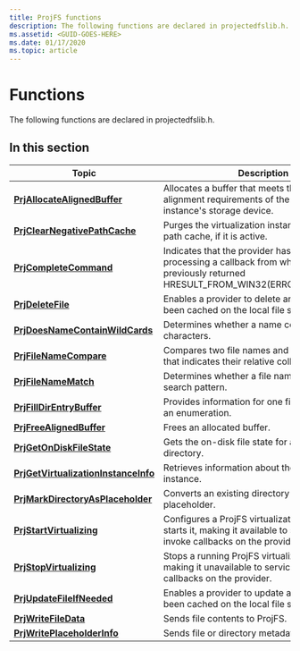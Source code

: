 ```yaml
---
title: ProjFS functions
description: The following functions are declared in projectedfslib.h.
ms.assetid: <GUID-GOES-HERE>
ms.date: 01/17/2020
ms.topic: article
---
```


# Functions

The following functions are declared in projectedfslib.h.

## In this section

| Topic | Description |
|-|-|
| [**PrjAllocateAlignedBuffer**](/windows/win32/api/projectedfslib/nf-projectedfslib-prjallocatealignedbuffer) | Allocates a buffer that meets the memory alignment requirements of the virtualization instance's storage device. |
| [**PrjClearNegativePathCache**](/windows/win32/api/projectedfslib/nf-projectedfslib-prjclearnegativepathcache) | Purges the virtualization instance's negative path cache, if it is active. |
| [**PrjCompleteCommand**](/windows/win32/api/projectedfslib/nf-projectedfslib-prjcompletecommand) | Indicates that the provider has completed processing a callback from which it had previously returned HRESULT_FROM_WIN32(ERROR_IO_PENDING). |
| [**PrjDeleteFile**](/windows/win32/api/projectedfslib/nf-projectedfslib-prjdeletefile) | Enables a provider to delete an item that has been cached on the local file system. |
| [**PrjDoesNameContainWildCards**](/windows/win32/api/projectedfslib/nf-projectedfslib-prjdoesnamecontainwildcards) | Determines whether a name contains wildcard characters. |
| [**PrjFileNameCompare**](/windows/win32/api/projectedfslib/nf-projectedfslib-prjfilenamecompare) | Compares two file names and returns a value that indicates their relative collation order. |
| [**PrjFileNameMatch**](/windows/win32/api/projectedfslib/nf-projectedfslib-prjfilenamematch) | Determines whether a file name matches a search pattern. |
| [**PrjFillDirEntryBuffer**](/windows/win32/api/projectedfslib/nf-projectedfslib-prjfilldirentrybuffer) | Provides information for one file or directory to an enumeration. |
| [**PrjFreeAlignedBuffer**](/windows/win32/api/projectedfslib/nf-projectedfslib-prjfreealignedbuffer) | Frees an allocated buffer. |
| [**PrjGetOnDiskFileState**](/windows/win32/api/projectedfslib/nf-projectedfslib-prjgetondiskfilestate) | Gets the on-disk file state for a file or directory. |
| [**PrjGetVirtualizationInstanceInfo**](/windows/win32/api/projectedfslib/nf-projectedfslib-prjgetvirtualizationinstanceinfo) | Retrieves information about the virtualization instance. |
| [**PrjMarkDirectoryAsPlaceholder**](/windows/win32/api/projectedfslib/nf-projectedfslib-prjmarkdirectoryasplaceholder) | Converts an existing directory to a directory placeholder. |
| [**PrjStartVirtualizing**](/windows/win32/api/projectedfslib/nf-projectedfslib-prjstartvirtualizing) | Configures a ProjFS virtualization instance and starts it, making it available to service I/O and invoke callbacks on the provider. |
| [**PrjStopVirtualizing**](/windows/win32/api/projectedfslib/nf-projectedfslib-prjstopvirtualizing) | Stops a running ProjFS virtualization instance, making it unavailable to service I/O or involve callbacks on the provider. |
| [**PrjUpdateFileIfNeeded**](/windows/win32/api/projectedfslib/nf-projectedfslib-prjupdatefileifneeded) | Enables a provider to update an item that has been cached on the local file system. |
| [**PrjWriteFileData**](/windows/win32/api/projectedfslib/nf-projectedfslib-prjwritefiledata) | Sends file contents to ProjFS. |
| [**PrjWritePlaceholderInfo**](/windows/win32/api/projectedfslib/nf-projectedfslib-prjwriteplaceholderinfo) | Sends file or directory metadata to ProjFS. |
